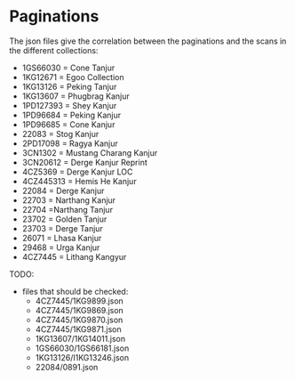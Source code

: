# Paginations

The json files give the correlation between the paginations and the scans in the different collections:

- 1GS66030 = Cone Tanjur
- 1KG12671 = Egoo Collection
- 1KG13126 = Peking Tanjur
- 1KG13607 = Phugbrag Kanjur
- 1PD127393 = Shey Kanjur
- 1PD96684 = Peking Kanjur
- 1PD96685 = Cone Kanjur
- 22083 = Stog Kanjur
- 2PD17098 = Ragya Kanjur
- 3CN1302 = Mustang Charang Kanjur
- 3CN20612 = Derge Kanjur Reprint
- 4CZ5369 = Derge Kanjur LOC
- 4CZ445313 = Hemis He Kanjur
- 22084 = Derge Kanjur
- 22703 = Narthang Kanjur
- 22704  =Narthang Tanjur
- 23702 = Golden Tanjur
- 23703 = Derge Tanjur
- 26071 = Lhasa Kanjur
- 29468 = Urga Kanjur
- 4CZ7445 = Lithang Kangyur

TODO:
- files that should be checked:
   * 4CZ7445/1KG9899.json
   * 4CZ7445/1KG9869.json
   * 4CZ7445/1KG9870.json
   * 4CZ7445/1KG9871.json
   * 1KG13607/1KG14011.json
   * 1GS66030/1GS66181.json
   * 1KG13126/I1KG13246.json
   * 22084/0891.json